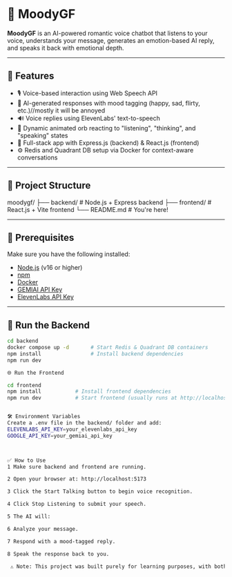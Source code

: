 # 💖 MoodyGF

**MoodyGF** is an AI-powered romantic voice chatbot that listens to your voice, understands your message, generates an emotion-based AI reply, and speaks it back with emotional depth.

---

## 🚀 Features

- 🎙️ Voice-based interaction using Web Speech API
- 🧠 AI-generated responses with mood tagging (happy, sad, flirty, etc.)//mostly it will be annoyed
- 🔊 Voice replies using ElevenLabs' text-to-speech
- 🌈 Dynamic animated orb reacting to "listening", "thinking", and "speaking" states
- 🧩 Full-stack app with Express.js (backend) & React.js (frontend)
- ⚙️ Redis and Quadrant DB setup via Docker for context-aware conversations

---

## 📂 Project Structure

moodygf/
├── backend/ # Node.js + Express backend
├── frontend/ # React.js + Vite frontend
└── README.md # You're here!

---

## 🧪 Prerequisites

Make sure you have the following installed:

- [Node.js](https://nodejs.org/) (v16 or higher)
- [npm](https://www.npmjs.com/)
- [Docker](https://www.docker.com/)
- [GEMIAI API Key](https://platform.openai.com/account/api-keys)
- [ElevenLabs API Key](https://www.elevenlabs.io/)

---

## 🐳 Run the Backend

```bash
cd backend
docker compose up -d       # Start Redis & Quadrant DB containers
npm install                # Install backend dependencies
npm run dev

🌐 Run the Frontend

cd frontend
npm install           # Install frontend dependencies
npm run dev           # Start frontend (usually runs at http://localhost:5173)


🛠️ Environment Variables
Create a .env file in the backend/ folder and add:
ELEVENLABS_API_KEY=your_elevenlabs_api_key
GOOGLE_API_KEY=your_gemiai_api_key



✅ How to Use
1 Make sure backend and frontend are running.

2 Open your browser at: http://localhost:5173

3 Click the Start Talking button to begin voice recognition.

4 Click Stop Listening to submit your speech.

5 The AI will:

6 Analyze your message.

7 Respond with a mood-tagged reply.

8 Speak the response back to you.

 ⚠️ Note: This project was built purely for learning purposes, with both the backend and frontend implemented in single files (index.js and App.jsx) for simplicity and experimentation.

```
